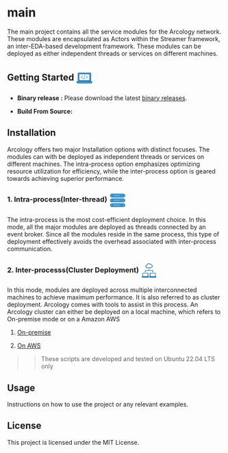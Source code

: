 # main 

The main project contains all the service modules for the Arcology network. These modules are encapsulated as Actors within the Streamer framework, an inter-EDA-based development framework. These modules can be deployed as either independent threads or services on different machines.

<h2> Getting Started <img align="center" height="40" src="./img/com-laptop-code.svg">  </h2>

- **Binary release :** Please download the latest [binary releases](https://github.com/arcology-network/binary-releases/tags). 

- **Build From Source:**

## Installation

Arcology offers two major Installation options with distinct focuses. The modules can with be deployed as independent threads or services on different machines. The intra-process option emphasizes optimizing resource utilization for efficiency, while the inter-process option is geared towards achieving superior performance.

 <h3> 1. Intra-process(Inter-thread) <img align="center" height="40" src="./img/intra-process.svg">  </h3>

The intra-process is the most cost-efficient deployment choice. In this mode, all the major modules are deployed as threads connected by an event broker. Since all the modules reside in the same process, this type of deployment effectively avoids the overhead associated with inter-process communication.

 <h3>2. Inter-processs(Cluster Deployment)   <img align="center" height="40" src="./img/cluster.svg">  </h3>

In this mode, modules are deployed across multiple interconnected machines to achieve maximum performance. It is also referred to as cluster deployment. Arcology comes with tools to assist in this process. An Arcology cluster can either be deployed on a local machine, which refers to On-premise mode or on a Amazon AWS 

1. [On-premise]() 

2. [On AWS](https://github.com/arcology-network/aws-ansible)

>> These scripts are developed and tested on Ubuntu 22.04 LTS only 

## Usage

Instructions on how to use the project or any relevant examples.

## License

This project is licensed under the MIT License.
